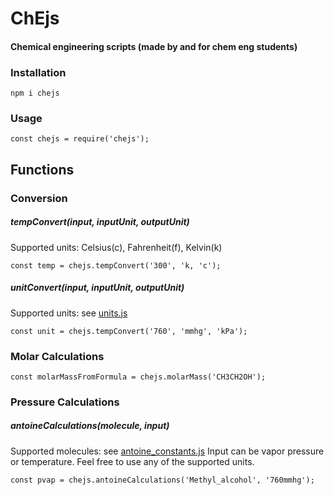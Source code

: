 
# ChEjs
#### Chemical engineering scripts (made by and for chem eng students)
### Installation
```
npm i chejs
```
### Usage
```
const chejs = require('chejs');
```
## Functions
### Conversion
##### tempConvert(input, inputUnit, outputUnit)
Supported units: Celsius&#40;c), Fahrenheit(f), Kelvin(k)
```
const temp = chejs.tempConvert('300', 'k, 'c');
```
##### unitConvert(input, inputUnit, outputUnit)
Supported units: see [units.js](https://github.com/amy-mavis-qin/chejs/blob/master/definitions/units.js)
```
const unit = chejs.tempConvert('760', 'mmhg', 'kPa');
```
### Molar Calculations
```
const molarMassFromFormula = chejs.molarMass('CH3CH2OH');
```
### Pressure Calculations
##### antoineCalculations(molecule, input)
Supported molecules: see [antoine_constants.js](https://github.com/amy-mavis-qin/chejs/blob/master/definitions/antoine_constants.js)
Input can be vapor pressure or temperature. Feel free to use any of the supported units.
```
const pvap = chejs.antoineCalculations('Methyl_alcohol', '760mmhg');
```
